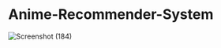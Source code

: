 # Anime-Recommender-System

![Screenshot (184)](https://github.com/alfiansyach23/Anime-Recommender-System/assets/127624933/add32e93-ca31-4292-a9b6-d73d0a265463)
